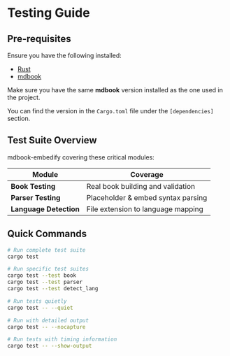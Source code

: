 # Testing Guide

## Pre-requisites

Ensure you have the following installed:

- [Rust](https://www.rust-lang.org)
- [mdbook](https://rust-lang.github.io/mdBook)

Make sure you have the same **mdbook** version installed as the one used in the project.

You can find the version in the `Cargo.toml` file under the `[dependencies]` section.

## Test Suite Overview

mdbook-embedify covering these critical modules:

| Module                 | Coverage                           |
| ---------------------- | ---------------------------------- |
| **Book Testing**       | Real book building and validation  |
| **Parser Testing**     | Placeholder & embed syntax parsing |
| **Language Detection** | File extension to language mapping |

## Quick Commands

```bash
# Run complete test suite
cargo test

# Run specific test suites
cargo test --test book
cargo test --test parser
cargo test --test detect_lang

# Run tests quietly
cargo test -- --quiet

# Run with detailed output
cargo test -- --nocapture

# Run tests with timing information
cargo test -- --show-output
```
